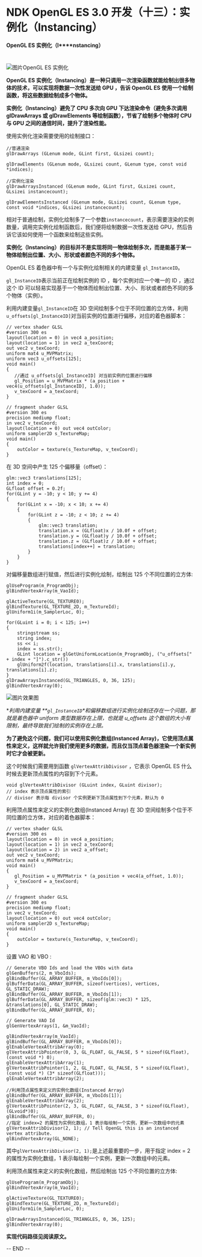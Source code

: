 # NDK OpenGL ES 3.0 开发（十三）：实例化（Instancing）

**OpenGL ES 实例化（I****nstancing）**

# 

![图片](assets/013_实例化（Instancing）/640.gif)OpenGL ES 实例化

**OpenGL ES 实例化（Instancing）是一种只调用一次渲染函数就能绘制出很多物体的技术，可以实现将数据一次性发送给 GPU ，告诉 OpenGL ES 使用一个绘制函数，将这些数据绘制成多个物体。**

**实例化（Instancing）避免了 CPU 多次向 GPU 下达渲染命令（避免多次调用 glDrawArrays 或 glDrawElements 等绘制函数），节省了绘制多个物体时 CPU 与 GPU 之间的通信时间，提升了渲染性能。**

使用实例化渲染需要使用的绘制接口：

```
//普通渲染
glDrawArrays (GLenum mode, GLint first, GLsizei count);

glDrawElements (GLenum mode, GLsizei count, GLenum type, const void *indices);

//实例化渲染
glDrawArraysInstanced (GLenum mode, GLint first, GLsizei count, GLsizei instancecount);

glDrawElementsInstanced (GLenum mode, GLsizei count, GLenum type, const void *indices, GLsizei instancecount);
```

相对于普通绘制，实例化绘制多了一个参数`instancecount`，表示需要渲染的实例数量，调用完实例化绘制函数后，我们便将绘制数据一次性发送给 GPU，然后告诉它该如何使用一个函数来绘制这些实例。

**实例化（Instancing）的目标并不是实现将同一物体绘制多次，而是能基于某一物体绘制出位置、大小、形状或者颜色不同的多个物体。**

OpenGL ES 着色器中有一个与实例化绘制相关的内建变量 `gl_InstanceID`。

`gl_InstanceID`表示当前正在绘制实例的 ID ，每个实例对应一个唯一的 ID ，通过这个 ID 可以轻易实现基于一个物体而绘制出位置、大小、形状或者颜色不同的多个物体（实例）。

利用内建变量`gl_InstanceID`在 3D 空间绘制多个位于不同位置的立方体，利用 `u_offsets[gl_InstanceID]`对当前实例的位置进行偏移，对应的着色器脚本：

```
// vertex shader GLSL
#version 300 es                            
layout(location = 0) in vec4 a_position;   
layout(location = 1) in vec2 a_texCoord;   
out vec2 v_texCoord;                       
uniform mat4 u_MVPMatrix;   
uniform vec3 u_offsets[125];               
void main()                                
{
   //通过 u_offsets[gl_InstanceID] 对当前实例的位置进行偏移                                          
   gl_Position = u_MVPMatrix * (a_position + vec4(u_offsets[gl_InstanceID], 1.0));
   v_texCoord = a_texCoord;                
}   

// fragment shader GLSL
#version 300 es
precision mediump float;
in vec2 v_texCoord;
layout(location = 0) out vec4 outColor;
uniform sampler2D s_TextureMap;
void main()
{
    outColor = texture(s_TextureMap, v_texCoord);
}                                     
```

在 3D 空间中产生 125 个偏移量（offset）：

```
glm::vec3 translations[125];
int index = 0;
GLfloat offset = 0.2f;
for(GLint y = -10; y < 10; y += 4)
{
    for(GLint x = -10; x < 10; x += 4)
    {
        for(GLint z = -10; z < 10; z += 4)
        {
            glm::vec3 translation;
            translation.x = (GLfloat)x / 10.0f + offset;
            translation.y = (GLfloat)y / 10.0f + offset;
            translation.z = (GLfloat)z / 10.0f + offset;
            translations[index++] = translation;
        }
    }
}
```

对偏移量数组进行赋值，然后进行实例化绘制，绘制出 125 个不同位置的立方体:

```
glUseProgram(m_ProgramObj);
glBindVertexArray(m_VaoId);

glActiveTexture(GL_TEXTURE0);
glBindTexture(GL_TEXTURE_2D, m_TextureId);
glUniform1i(m_SamplerLoc, 0);

for(GLuint i = 0; i < 125; i++)
{
    stringstream ss;
    string index;
    ss << i;
    index = ss.str();
    GLint location = glGetUniformLocation(m_ProgramObj, ("u_offsets[" + index + "]").c_str())
    glUniform2f(location, translations[i].x, translations[i].y, translations[i].z);
}
glDrawArraysInstanced(GL_TRIANGLES, 0, 36, 125);
glBindVertexArray(0);
```




![图片](assets/013_实例化（Instancing）/640-1702032994136-91.jpeg)效果图

**利用内建变量 \**`gl_InstanceID`\**和偏移数组进行实例化绘制还存在一个问题，那就是着色器中 uniform 类型数据存在上限，也就是 u_offsets 这个数组的大小有限制，最终导致我们绘制的实例存在上限。**

**为了避免这个问题，我们可以使用实例化数组(Instanced Array)，它使用顶点属性来定义，这样就允许我们使用更多的数据，而且仅当顶点着色器渲染一个新实例时它才会被更新。**

这个时候我们需要用到函数 `glVertexAttribDivisor` ，它表示 OpenGL ES 什么时候去更新顶点属性的内容到下个元素。

```
void glVertexAttribDivisor (GLuint index, GLuint divisor);
// index 表示顶点属性的索引
// divisor 表示每 divisor 个实例更新下顶点属性到下个元素，默认为 0
```

利用顶点属性来定义的实例化数组(Instanced Array) 在 3D 空间绘制多个位于不同位置的立方体，对应的着色器脚本：

```
// vertex shader GLSL
#version 300 es                            
layout(location = 0) in vec4 a_position;   
layout(location = 1) in vec2 a_texCoord;  
layout(location = 2) in vec2 a_offset;
out vec2 v_texCoord;                       
uniform mat4 u_MVPMatrix;   
void main()                                
{
   gl_Position = u_MVPMatrix * (a_position + vec4(a_offset, 1.0));
   v_texCoord = a_texCoord;                
}   

// fragment shader GLSL
#version 300 es
precision mediump float;
in vec2 v_texCoord;
layout(location = 0) out vec4 outColor;
uniform sampler2D s_TextureMap;
void main()
{
    outColor = texture(s_TextureMap, v_texCoord);
}                                     
```

设置 VAO 和 VBO :

```
// Generate VBO Ids and load the VBOs with data
glGenBuffers(2, m_VboIds);
glBindBuffer(GL_ARRAY_BUFFER, m_VboIds[0]);
glBufferData(GL_ARRAY_BUFFER, sizeof(vertices), vertices, GL_STATIC_DRAW);
glBindBuffer(GL_ARRAY_BUFFER, m_VboIds[1]);
glBufferData(GL_ARRAY_BUFFER, sizeof(glm::vec3) * 125, &translations[0], GL_STATIC_DRAW);
glBindBuffer(GL_ARRAY_BUFFER, 0);

// Generate VAO Id
glGenVertexArrays(1, &m_VaoId);

glBindVertexArray(m_VaoId);
glBindBuffer(GL_ARRAY_BUFFER, m_VboIds[0]);
glEnableVertexAttribArray(0);
glVertexAttribPointer(0, 3, GL_FLOAT, GL_FALSE, 5 * sizeof(GLfloat), (const void *) 0);
glEnableVertexAttribArray(1);
glVertexAttribPointer(1, 2, GL_FLOAT, GL_FALSE, 5 * sizeof(GLfloat), (const void *) (3* sizeof(GLfloat)));
glEnableVertexAttribArray(2);

//利用顶点属性来定义的实例化数组(Instanced Array)
glBindBuffer(GL_ARRAY_BUFFER, m_VboIds[1]);
glEnableVertexAttribArray(2);
glVertexAttribPointer(2, 3, GL_FLOAT, GL_FALSE, 3 * sizeof(GLfloat), (GLvoid*)0);
glBindBuffer(GL_ARRAY_BUFFER, 0);
//指定 index=2 的属性为实例化数组，1 表示每绘制一个实例，更新一次数组中的元素
glVertexAttribDivisor(2, 1); // Tell OpenGL this is an instanced vertex attribute.
glBindVertexArray(GL_NONE);
```

其中`glVertexAttribDivisor(2, 1);`是上述最重要的一步，用于指定 index = 2 的属性为实例化数组，1 表示每绘制一个实例，更新一次数组中的元素。

利用顶点属性来定义的实例化数组，然后绘制出 125 个不同位置的立方体:

```
glUseProgram(m_ProgramObj);
glBindVertexArray(m_VaoId);

glActiveTexture(GL_TEXTURE0);
glBindTexture(GL_TEXTURE_2D, m_TextureId);
glUniform1i(m_SamplerLoc, 0);

glDrawArraysInstanced(GL_TRIANGLES, 0, 36, 125);
glBindVertexArray(0);
```

**实现代码路径见阅读原文。**









-- END --